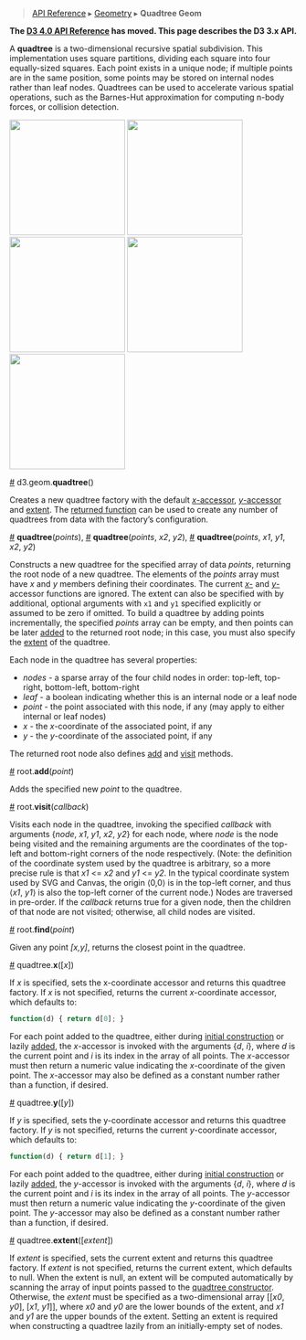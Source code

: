 > [API Reference](API-Reference.md) ▸ [Geometry](Geometry.md) ▸ **Quadtree Geom**

**The [D3 4.0 API Reference](https://github.com/d3/d3/blob/master/API.md) has moved. This page describes the D3 3.x API.**

A **quadtree** is a two-dimensional recursive spatial subdivision. This implementation uses square partitions, dividing each square into four equally-sized squares. Each point exists in a unique node; if multiple points are in the same position, some points may be stored on internal nodes rather than leaf nodes. Quadtrees can be used to accelerate various spatial operations, such as the Barnes-Hut approximation for computing n-body forces, or collision detection.

<a href="http://bl.ocks.org/mbostock/4343214"><img src="http://bl.ocks.org/mbostock/raw/4343214/thumbnail.png" width="202"></a>
<a href="http://bl.ocks.org/mbostock/6216724"><img src="http://bl.ocks.org/mbostock/raw/6216724/thumbnail.png" width="202"></a>
<a href="http://bl.ocks.org/mbostock/6224050"><img src="http://bl.ocks.org/mbostock/raw/6224050/thumbnail.png" width="202"></a>
<a href="http://bl.ocks.org/patricksurry/6478178"><img src="http://bl.ocks.org/patricksurry/raw/6478178/thumbnail.png" width="202"></a>
<a href="http://bl.ocks.org/llb4ll/8709363"><img src="http://bl.ocks.org/llb4ll/raw/8709363/thumbnail.png" width="202"></a>

<a name="quadtree" href="#quadtree">#</a> d3.geom.<b>quadtree</b>()

Creates a new quadtree factory with the default [_x_-accessor](#x), [_y_-accessor](#y) and [extent](#extent). The [returned function](#_quadtree) can be used to create any number of quadtrees from data with the factory’s configuration.

<a name="_quadtree" href="Quadtree-Geom.md#_quadtree">#</a> <b>quadtree</b>(<i>points</i>),
<a name="_quadtree" href="Quadtree-Geom.md#_quadtree">#</a> <b>quadtree</b>(<i>points</i>, <i>x2</i>, <i>y2</i>),
<a name="_quadtree" href="Quadtree-Geom.md#_quadtree">#</a> <b>quadtree</b>(<i>points</i>, <i>x1</i>, <i>y1</i>, <i>x2</i>, <i>y2</i>)


Constructs a new quadtree for the specified array of data _points_, returning the root node of a new quadtree. The elements of the _points_ array must have _x_ and _y_ members defining their coordinates. The current [_x_-](#x) and [_y_-](#y) accessor functions are ignored. The extent can also be specified with by additional, optional arguments with `x1` and `y1` specified explicitly or assumed to be zero if omitted. To build a quadtree by adding points incrementally, the specified _points_ array can be empty, and then points can be later [added](#add) to the returned root node; in this case, you must also specify the [extent](#extent) of the quadtree.

Each node in the quadtree has several properties:

* _nodes_ - a sparse array of the four child nodes in order: top-left, top-right, bottom-left, bottom-right
* _leaf_ - a boolean indicating whether this is an internal node or a leaf node
* _point_ - the point associated with this node, if any (may apply to either internal or leaf nodes)
* _x_ - the _x_-coordinate of the associated point, if any
* _y_ - the _y_-coordinate of the associated point, if any

The returned root node also defines [add](#add) and [visit](#visit) methods.

<a name="add" href="#add">#</a> root.<b>add</b>(<i>point</i>)

Adds the specified new _point_ to the quadtree.

<a name="visit" href="#visit">#</a> root.<b>visit</b>(<i>callback</i>)

Visits each node in the quadtree, invoking the specified *callback* with arguments {<i>node</i>, *x1*, *y1*, *x2*, *y2*} for each node, where *node* is the node being visited and the remaining arguments are the coordinates of the top-left and bottom-right corners of the node respectively. (Note: the definition of the coordinate system used by the quadtree is arbitrary, so a more precise rule is that *x1* <= *x2* and *y1* <= *y2*. In the typical coordinate system used by SVG and Canvas, the origin ⟨0,0⟩ is in the top-left corner, and thus ⟨*x1*, *y1*⟩ is also the top-left corner of the current node.) Nodes are traversed in pre-order. If the *callback* returns true for a given node, then the children of that node are not visited; otherwise, all child nodes are visited.

<a name="visit" href="#visit">#</a> root.<b>find</b>(<i>point</i>)

Given any point *[x,y]*, returns the closest point in the quadtree.

<a name="x" href="#x">#</a> quadtree.<b>x</b>([<i>x</i>])

If *x* is specified, sets the x-coordinate accessor and returns this quadtree factory. If *x* is not specified, returns the current _x_-coordinate accessor, which defaults to:

```js
function(d) { return d[0]; }
```

For each point added to the quadtree, either during [initial construction](#_quadtree) or lazily [added](#add), the _x_-accessor is invoked with the arguments {<i>d</i>, <i>i</i>}, where _d_ is the current point and _i_ is its index in the array of all points. The _x_-accessor must then return a numeric value indicating the _x_-coordinate of the given point. The _x_-accessor may also be defined as a constant number rather than a function, if desired.

<a name="y" href="#y">#</a> quadtree.<b>y</b>([<i>y</i>])

If *y* is specified, sets the y-coordinate accessor and returns this quadtree factory. If *y* is not specified, returns the current _y_-coordinate accessor, which defaults to:

```js
function(d) { return d[1]; }
```

For each point added to the quadtree, either during [initial construction](#_quadtree) or lazily [added](#add), the _y_-accessor is invoked with the arguments {<i>d</i>, <i>i</i>}, where _d_ is the current point and _i_ is its index in the array of all points. The _y_-accessor must then return a numeric value indicating the _y_-coordinate of the given point. The _y_-accessor may also be defined as a constant number rather than a function, if desired.

<a name="extent" href="#extent">#</a> quadtree.<b>extent</b>([<i>extent</i>])

If *extent* is specified, sets the current extent and returns this quadtree factory. If *extent* is not specified, returns the current extent, which defaults to null. When the extent is null, an extent will be computed automatically by scanning the array of input points passed to the [quadtree constructor](#_quadtree). Otherwise, the *extent* must be specified as a two-dimensional array [​[<i>x0</i>, <i>y0</i>], [​<i>x1</i>, <i>y1</i>]​], where *x0* and *y0* are the lower bounds of the extent, and *x1* and *y1* are the upper bounds of the extent. Setting an extent is required when constructing a quadtree lazily from an initially-empty set of nodes.
